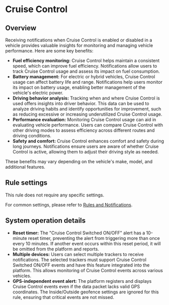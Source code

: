 # Cruise Control

## Overview

Receiving notifications when Cruise Control is enabled or disabled in a vehicle provides valuable insights for monitoring and managing vehicle performance. Here are some key benefits:

* **Fuel efficiency monitoring:** Cruise Control helps maintain a consistent speed, which can improve fuel efficiency. Notifications allow users to track Cruise Control usage and assess its impact on fuel consumption.
* **Battery management:** For electric or hybrid vehicles, Cruise Control usage can affect battery life and range. Notifications help users monitor its impact on battery usage, enabling better management of the vehicle's electric power.
* **Driving behavior analysis:** Tracking when and where Cruise Control is used offers insights into driver behavior. This data can be used to analyze driving habits and identify opportunities for improvement, such as reducing excessive or increasing underutilized Cruise Control usage.
* **Performance evaluation:** Monitoring Cruise Control usage can aid in evaluating vehicle performance. Users can compare Cruise Control with other driving modes to assess efficiency across different routes and driving conditions.
* **Safety and comfort:** Cruise Control enhances comfort and safety during long journeys. Notifications ensure users are aware of whether Cruise Control is active, allowing them to adjust their driving style as needed.

These benefits may vary depending on the vehicle's make, model, and additional features.

## Rule settings

This rule does not require any specific settings.

For common settings, please refer to [Rules and Notifications](../../).

## System operation details

* **Reset timer:** The "Cruise Control Switched ON/OFF" alert has a 10-minute reset timer, preventing the alert from triggering more than once every 10 minutes. If another event occurs within this reset period, it will be omitted from the platform and reports.
* **Multiple devices:** Users can select multiple trackers to receive notifications. The selected trackers must support Cruise Control Switched ON/OFF events and have this feature integrated into the platform. This allows monitoring of Cruise Control events across various vehicles.
* **GPS-independent event alert:** The platform registers and displays Cruise Control events even if the data packet lacks valid GPS coordinates. The Inside/Outside geofence settings are ignored for this rule, ensuring that critical events are not missed.

